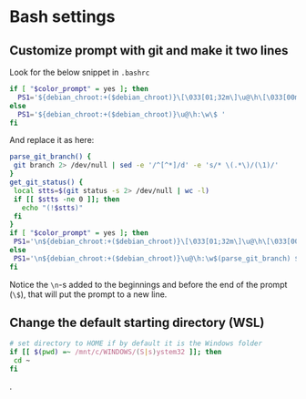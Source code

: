 # Bash settings

## Customize prompt with git and make it two lines

Look for the below snippet in `.bashrc`

```bash
if [ "$color_prompt" = yes ]; then
  PS1='${debian_chroot:+($debian_chroot)}\[\033[01;32m\]\u@\h\[\033[00m\]:\[\033[01;34m\]\w\[\033[00m\]\$ ' 
else 
  PS1='${debian_chroot:+($debian_chroot)}\u@\h:\w\$ ' 
fi
```

And replace it as here:

```bash
parse_git_branch() {
 git branch 2> /dev/null | sed -e '/^[^*]/d' -e 's/* \(.*\)/(\1)/'
}
get_git_status() {
 local stts=$(git status -s 2> /dev/null | wc -l)
 if [[ $stts -ne 0 ]]; then
   echo "(!$stts)"
 fi
}
if [ "$color_prompt" = yes ]; then
 PS1='\n${debian_chroot:+($debian_chroot)}\[\033[01;32m\]\u@\h\[\033[00m\]:\[\033[01;34m\]\w\[\033[01;31m\] $(parse_git_branch) \[\033[01;33m\]$(get_git_status)\[\033[00m\]\n\$ '
else
 PS1='\n${debian_chroot:+($debian_chroot)}\u@\h:\w$(parse_git_branch) $(get_git_status)\n\$ '
fi
```

Notice the `\n`-s added to the beginnings and before the end of the prompt \(`\$`\), that will put the prompt to a new line.

## Change the default starting directory \(WSL\)

```bash
# set directory to HOME if by default it is the Windows folder
if [[ $(pwd) =~ /mnt/c/WINDOWS/(S|s)ystem32 ]]; then
 cd ~
fi
```

.

